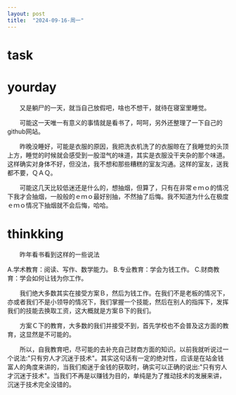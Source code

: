 ```yaml
---
layout: post
title:  "2024-09-16-周一"
---
```




# task





 

# yourday

　　又是躺尸的一天，就当自己放假吧，啥也不想干，就待在寝室里睡觉。

　　可能这一天唯一有意义的事情就是看书了，呵呵，另外还整理了一下自己的github网站。

　　昨晚没睡好，可能是衣服的原因，我把洗衣机洗了的衣服晾在了我睡觉的头顶上方，睡觉的时候就会感受到一股湿气的味道，其实是衣服没干夹杂的那个味道。这样确实对身体不好，但没法，我不想和那些糟糕的室友沟通。这样的室友，送我都不要，ＱＡＱ。

　　可能这几天比较低迷还是什么的，想抽烟，但算了，只有在非常ｅｍｏ的情况下我才会抽烟，一般般的ｅｍｏ最好别抽，不然抽了后悔。我不知道为什么在极度ｅｍｏ情况下抽烟就不会后悔，哈哈。



# thinkking

　　昨年看书看到这样的一些说法

A.学术教育：阅读、写作、数学能力。
B.专业教育：学会为钱工作。
C.财商教育：学会如何让钱为你工作。

　　我们绝大多数其实在接受方案Ｂ，然后为钱工作。在我们不是老板的情况下，亦或者我们不是小领导的情况下，我们掌握一个技能，然后在别人的指挥下，发挥我们的技能去换取工资，这大概就是方案Ｂ下的我们。

　　方案Ｃ下的教育，大多数的我们并接受不到，首先学校也不会普及这方面的教育，这显然是不可能的。

　　所以，自我教育吧，尽可能的去补充自己财商方面的知识。以前我就听说过一个说法:"只有穷人才沉迷于技术"。其实这句话有一定的绝对性，应该是在站金钱富人的角度来讲的，当我们痴迷于金钱的获取时，确实可以正确的说出:"只有穷人才沉迷于技术"。当我们不再是以赚钱为目的，单纯是为了推动技术的发展来讲，沉迷于技术完全没错的。



